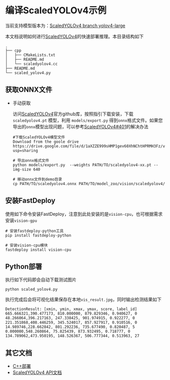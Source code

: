 # 编译ScaledYOLOv4示例

当前支持模型版本为：[ScaledYOLOv4 branch yolov4-large](https://github.com/WongKinYiu/ScaledYOLOv4)

本文档说明如何进行[ScaledYOLOv4](https://github.com/WongKinYiu/ScaledYOLOv4)的快速部署推理。本目录结构如下

```
.
├── cpp
│   ├── CMakeLists.txt
│   ├── README.md
│   └── scaledyolov4.cc
├── README.md
└── scaled_yolov4.py
```

## 获取ONNX文件

- 手动获取

  访问[ScaledYOLOv4](https://github.com/WongKinYiu/ScaledYOLOv4)官方github库，按照指引下载安装，下载`scaledyolov4.pt` 模型，利用 `models/export.py` 得到`onnx`格式文件。如果您导出的`onnx`模型出现问题，可以参考[ScaledYOLOv4#401](https://github.com/WongKinYiu/ScaledYOLOv4/issues/401)的解决办法

  ```
  #下载ScaledYOLOv4模型文件
  Download from the goole drive https://drive.google.com/file/d/1aXZZE999sHMP1gev60XhNChtHPRMH3Fz/view?usp=sharing

  # 导出onnx格式文件
  python models/export.py  --weights PATH/TO/scaledyolov4-xx.pt --img-size 640

  # 移动onnx文件到demo目录
  cp PATH/TO/scaledyolov4.onnx PATH/TO/model_zoo/vision/scaledyolov4/
  ```

## 安装FastDeploy

使用如下命令安装FastDeploy，注意到此处安装的是`vision-cpu`，也可根据需求安装`vision-gpu`

```
# 安装fastdeploy-python工具
pip install fastdeploy-python

# 安装vision-cpu模块
fastdeploy install vision-cpu
```
## Python部署

执行如下代码即会自动下载测试图片
```
python scaled_yolov4.py
```

执行完成后会将可视化结果保存在本地`vis_result.jpg`，同时输出检测结果如下
```
DetectionResult: [xmin, ymin, xmax, ymax, score, label_id]
665.666321,390.477173, 810.000000, 879.829346, 0.940627, 0
48.266064,396.217163, 247.338425, 901.974915, 0.922277, 0
221.351868,408.446259, 345.524017, 857.927917, 0.910516, 0
14.989746,228.662842, 801.292236, 735.677490, 0.820487, 5
0.000000,548.260864, 75.825439, 873.932495, 0.718777, 0
134.789062,473.950195, 148.526367, 506.777344, 0.513963, 27
```

## 其它文档

- [C++部署](./cpp/README.md)
- [ScaledYOLOv4 API文档](./api.md)
